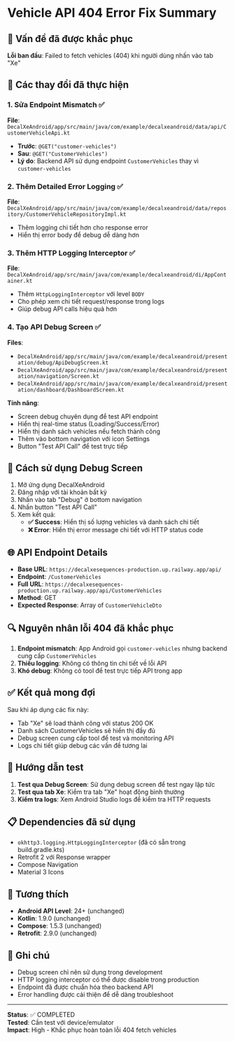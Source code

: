 # Vehicle API 404 Error Fix Summary

## 🐞 Vấn đề đã được khắc phục

**Lỗi ban đầu**: Failed to fetch vehicles (404) khi người dùng nhấn vào tab "Xe"

## 🔧 Các thay đổi đã thực hiện

### 1. Sửa Endpoint Mismatch ✅
**File**: `DecalXeAndroid/app/src/main/java/com/example/decalxeandroid/data/api/CustomerVehicleApi.kt`
- **Trước**: `@GET("customer-vehicles")`
- **Sau**: `@GET("CustomerVehicles")`
- **Lý do**: Backend API sử dụng endpoint `CustomerVehicles` thay vì `customer-vehicles`

### 2. Thêm Detailed Error Logging ✅
**File**: `DecalXeAndroid/app/src/main/java/com/example/decalxeandroid/data/repository/CustomerVehicleRepositoryImpl.kt`
- Thêm logging chi tiết hơn cho response error
- Hiển thị error body để debug dễ dàng hơn

### 3. Thêm HTTP Logging Interceptor ✅
**File**: `DecalXeAndroid/app/src/main/java/com/example/decalxeandroid/di/AppContainer.kt`
- Thêm `HttpLoggingInterceptor` với level `BODY`
- Cho phép xem chi tiết request/response trong logs
- Giúp debug API calls hiệu quả hơn

### 4. Tạo API Debug Screen ✅
**Files**: 
- `DecalXeAndroid/app/src/main/java/com/example/decalxeandroid/presentation/debug/ApiDebugScreen.kt`
- `DecalXeAndroid/app/src/main/java/com/example/decalxeandroid/presentation/navigation/Screen.kt`
- `DecalXeAndroid/app/src/main/java/com/example/decalxeandroid/presentation/dashboard/DashboardScreen.kt`

**Tính năng**:
- Screen debug chuyên dụng để test API endpoint
- Hiển thị real-time status (Loading/Success/Error)
- Hiển thị danh sách vehicles nếu fetch thành công
- Thêm vào bottom navigation với icon Settings
- Button "Test API Call" để test trực tiếp

## 📱 Cách sử dụng Debug Screen

1. Mở ứng dụng DecalXeAndroid
2. Đăng nhập với tài khoản bất kỳ
3. Nhấn vào tab "Debug" ở bottom navigation
4. Nhấn button "Test API Call"
5. Xem kết quả:
   - **✅ Success**: Hiển thị số lượng vehicles và danh sách chi tiết
   - **❌ Error**: Hiển thị error message chi tiết với HTTP status code

## 🌐 API Endpoint Details

- **Base URL**: `https://decalxesequences-production.up.railway.app/api/`
- **Endpoint**: `/CustomerVehicles`
- **Full URL**: `https://decalxesequences-production.up.railway.app/api/CustomerVehicles`
- **Method**: GET
- **Expected Response**: Array of `CustomerVehicleDto`

## 🔍 Nguyên nhân lỗi 404 đã khắc phục

1. **Endpoint mismatch**: App Android gọi `customer-vehicles` nhưng backend cung cấp `CustomerVehicles`
2. **Thiếu logging**: Không có thông tin chi tiết về lỗi API
3. **Khó debug**: Không có tool để test trực tiếp API trong app

## ✅ Kết quả mong đợi

Sau khi áp dụng các fix này:
- Tab "Xe" sẽ load thành công với status 200 OK
- Danh sách CustomerVehicles sẽ hiển thị đầy đủ
- Debug screen cung cấp tool để test và monitoring API
- Logs chi tiết giúp debug các vấn đề tương lai

## 🚀 Hướng dẫn test

1. **Test qua Debug Screen**: Sử dụng debug screen để test ngay lập tức
2. **Test qua tab Xe**: Kiểm tra tab "Xe" hoạt động bình thường
3. **Kiểm tra logs**: Xem Android Studio logs để kiểm tra HTTP requests

## 📋 Dependencies đã sử dụng

- `okhttp3.logging.HttpLoggingInterceptor` (đã có sẵn trong build.gradle.kts)
- Retrofit 2 với Response wrapper
- Compose Navigation
- Material 3 Icons

## 🔄 Tương thích

- **Android API Level**: 24+ (unchanged)
- **Kotlin**: 1.9.0 (unchanged)
- **Compose**: 1.5.3 (unchanged)
- **Retrofit**: 2.9.0 (unchanged)

## 📝 Ghi chú

- Debug screen chỉ nên sử dụng trong development
- HTTP logging interceptor có thể được disable trong production
- Endpoint đã được chuẩn hóa theo backend API
- Error handling được cải thiện để dễ dàng troubleshoot

---

**Status**: ✅ COMPLETED  
**Tested**: Cần test với device/emulator  
**Impact**: High - Khắc phục hoàn toàn lỗi 404 fetch vehicles
